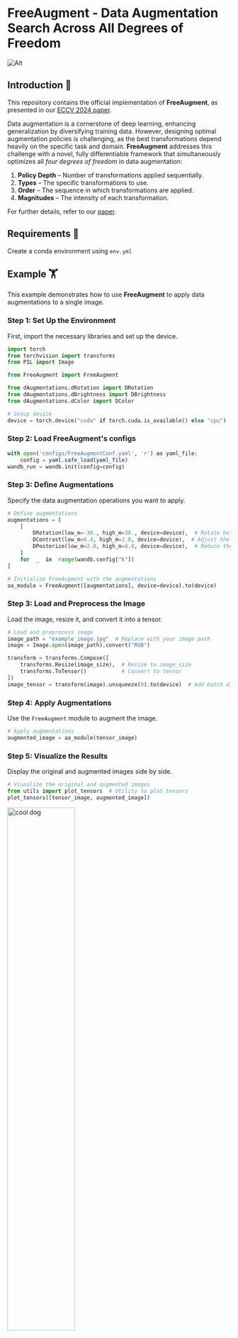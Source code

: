 # FreeAugment - Data Augmentation Search Across All Degrees of Freedom

![Alt](https://tombekor.github.io/FreeAugment-web/static/images/FreeAugment.jpg)

## Introduction :open_book:
This repository contains the official implementation of **FreeAugment**, as presented in our [ECCV 2024 paper](https://tombekor.github.io/FreeAugment-web).

Data augmentation is a cornerstone of deep learning, enhancing generalization by diversifying training data. However, designing optimal augmentation policies is challenging, as the best transformations depend heavily on the specific task and domain. **FreeAugment** addresses this challenge with a novel, fully differentiable framework that simultaneously optimizes all _four degrees of freedom_ in data augmentation:
1.   **Policy Depth** – Number of transformations applied sequentially.
2. **Types** – The specific transformations to use.
3. **Order** – The sequence in which transformations are applied.
4. **Magnitudes** – The intensity of each transformation.

For further details, refer to our [paper](https://arxiv.org/pdf/2409.04820).

## Requirements :snake:

Create a conda environment using `env.yml`

## Example :weight_lifting:
This example demonstrates how to use **FreeAugment** to apply data augmentations to a single image.
### Step 1: Set Up the Environment
First, import the necessary libraries and set up the device.
```python
import torch
from torchvision import transforms
from PIL import Image

from FreeAugment import FreeAugment

from dAugmentations.dRotation import DRotation
from dAugmentations.dBrightness import DBrightness
from dAugmentations.dColor import DColor

# Setup device
device = torch.device("cuda" if torch.cuda.is_available() else "cpu")
```

### Step 2: Load FreeAugment's configs
```python
with open('configs/FreeAugmentConf.yaml', 'r') as yaml_file:
	config = yaml.safe_load(yaml_file)
wandb_run = wandb.init(config=config)
```

### Step 3: Define Augmentations

Specify the data augmentation operations you want to apply.
```python
# Define augmentations
augmentations = [
	[
	    DRotation(low_m=-30., high_m=30., device=device),  # Rotate between -30. to 30. degrees
	    DContrast(low_m=0.4, high_m=2.0, device=device),  # Adjust the contrast
	    DPosterize(low_m=2.0, high_m=8.0, device=device),  # Reduce the number of bits for each color channel
	]
	for  _  in  range(wandb.config["k"])
]

# Initialize FreeAugment with the augmentations
aa_module = FreeAugment([augmentations], device=device).to(device)
```


### Step 3: Load and Preprocess the Image

Load the image, resize it, and convert it into a tensor.
```python
# Load and preprocess image
image_path = "example_image.jpg"  # Replace with your image path
image = Image.open(image_path).convert("RGB")

transform = transforms.Compose([
    transforms.Resize(image_size),  # Resize to image_size
    transforms.ToTensor()           # Convert to tensor
])
image_tensor = transform(image).unsqueeze(0).to(device)  # Add batch dimension

```

### Step 4: Apply Augmentations

Use the `FreeAugment` module to augment the image.
```python
# Apply augmentations
augmented_image = aa_module(tensor_image)
```
### Step 5: Visualize the Results

Display the original and augmented images side by side.
```python
# Visualize the original and augmented images
from utils import plot_tensors  # Utility to plot tensors
plot_tensors([tensor_image, augmented_image])
```
<img src="data/images/original_vs_augmented.png" alt="cool dog" width="55%">

### Step 6: Compute Gradients
Lastly, let's demonstrate the differentiability of FreeAugment's pipeline by calculating a dummy loss and backpropagating through the augmentations.

```python
# Compute a dummy loss
loss = augmented_image.sum()

# Perform backpropagation
loss.backward()

# Check gradients for FreeAugment's learnable depth
print("FreeAugment's betas.grad:", aa_module.betas.grad)
```


## Code Structure and Key Modules :jigsaw:

This section provides an overview of the main modules and components implemented in the codebase.

### :one: FreeAugment

| **Property**                 | **Description**                                                                                                                                          |
|-------------------------------|----------------------------------------------------------------------------------------------------------------------------------------------------------|
| `k`                           | Maximal depth of the model (K from the paper) - Number of augmentation layers `AugLayer` in `k_AugLayers`.                                                                                              |
| `k_AugLayers`                 | `nn.ModuleList` composed of `k` augmentation layer instances (`AugLayer`) .                                                             |
| `betas`                       | Learnable parameters representing the logits for the depth selection probabilities, initialized as a uniform distribution in log-space.           |
| `depth_temp`                  | Temperature parameter controlling the behavior of gumbel-softmax during depth sampling.                                                               |
| `aug_cat_g_sinkhorn_temp`     | Temperature parameter for the Sinkhorn iterations used in Gumbel-Sinkhorn augmentation selection.                                                       |
| `aug_cat_g_softmax_temp`      | Temperature parameter for the softmax function in augmentation selection.                                                                               |
| `sinkhorn_iters`              | Number of iterations for the Gumbel-Sinkhorn algorithm.                                                         |
| `log_epsilon`                 | Logarithm of the small value used to pad $\Pi$ in the Gumbel-Sinkhorn algorithm.        |
| `apply_sinkhorn`              | Flag indicating whether to apply the Sinkhorn-based augmentation selection. Otherwise, sampling is equivalent to using Gumbel-Softmax only.                                                     |
| `apply_depth`                 | Flag indicating whether to apply depth-based sampling. Otherwise, `k` augmentations will be sampled each time.                                                                     |
| `stoch_batch_aug`             | Flag indicating whether augmentations should be applied stochastically at the batch level.                                      |
| `stoch_batch_depth`           | Flag indicating whether depth-based sampling should be applied stochastically at the batch level.                          |
| `apply_chosen_augs_only`      | Flag indicating whether to apply only the augmentations that are explicitly chosen.                                          |

### :two: AugLayer

| **Property**               | **Description**                                                                                                  |
|-----------------------------|------------------------------------------------------------------------------------------------------------------|
| `d_augmentations`           | `nn.ModuleList`, A list of augmentation modules (`dAugmentation`) that define individual differentiable augmentation transformations.           |
| `augs_categorical_dist`     | Learnable parameters for the categorical distribution over the augmentations (`d_augmentations`), initialized with equal (log-)probabilities for all augmentations. |

### :three: DAugmentation

| **Method/Property**               | **Description**                                                                                                            |
|-----------------------------------|----------------------------------------------------------------------------------------------------------------------------|
| `image_size`                      | A shared property representing the size of input images.                                           |
| `app_prob`                        | Probability of applying an augmentation (`1 - skip probability`), initialized as a shared tensor.                           |
| `daug_param_init`                 | Initializes parameters specific to the augmentation, including magnitude ranges, probabilities, and configurations.         |
| `init_aug_bounds`                 | Sets the bounds (`low_bound`, `high_bound`) for augmentation magnitudes based on predefined configurations (`aug_bounds` from `aug_config.py`).   |
| `rsample_m(size)`                 | Samples the magnitude for the augmentation using the reparameterization trick, either uniformly or normally.                |
| `rsample_b(size)`                 | Samples application probabilities using the reparameterization trick with a relaxed Bernoulli distribution.                 |
| `aug_transform`                   | Applies the augmentation transform to the input data, with support for stochastic application probabilities.                 |
| `temp_sigmoid(vals)`              | Applies a scaled sigmoid function to scale transformation magnitude.                                                            |
| `get_params()`                    | Retrieves the augmentation parameters, including magnitude and application probabilities, without gradients.                 |
| `stoch_batch_mag`                 | Flag to control whether magnitudes are sampled stochastically along the batch dimension.                                     |
| `method`                          | Sampling method for augmentation magnitudes, defaulting to `uniform` (can also be `normal`).                                |

---

### Example of DAugmentation: `DContrast`
| **Method/Property**               | **Description**                                                                                                            |
|-----------------------------------|----------------------------------------------------------------------------------------------------------------------------|
| `DContrast`                       | A specific augmentation derived from `DAugmentation`, adjusting image contrast.                                            |
| `forward(input, augmented_idxs)`  | Applies the contrast augmentation, sampling magnitudes and probabilities stochastically or deterministically.               |
| `transform`                       | A transformation method using `Kornia` to adjust image contrast with a clamped factor (`contrast_factor`).                 |

---

### General Notes
- `DAugmentation` acts as the parent class, encapsulating shared behaviors for all augmentations, such as magnitude sampling and application probabilities.
- Derived augmentations (like `DContrast`) implement specific transformations, building upon the shared infrastructure from `DAugmentation`.
- Shared methods like `rsample_m` and `rsample_b` ensure consistency across all derived augmentations in handling stochasticity and differential sampling.


## Credits :medal_sports:

-   **Kornia Library**: Used for differentiable augmentation operations. More details can be found on their [official website](https://kornia.github.io/).
- The implementation of differentiable **Gumbel-Sinkhorn** operations are adapted from the work of Hedda Cohen. You can find the original source [here](https://github.com/HeddaCohenIndelman/Learning-Gumbel-Sinkhorn-Permutations-w-Pytorch).
- **Photo of a Cool Dog**: Sourced from the [internet](https://www.google.com/url?sa=i&url=https%3A%2F%2Fwallpapercave.com%2Fcool-dog-backgrounds&psig=AOvVaw0j309qwECy8HAlnboKn5QJ&ust=1732472483087000&source=images&cd=vfe&opi=89978449&ved=0CBQQjRxqFwoTCOiJxZqJ84kDFQAAAAAdAAAAABAa). If this is your work and you’d like credit adjusted or the image removed, please contact us.

## Citation :fountain_pen:
```
@inproceedings{bekor2024freeaugment,
  title={FreeAugment: Data Augmentation Search Across All Degrees of Freedom},
  author={Bekor, Tom and Nayman, Niv and Zelnik-Manor, Lihi},
  booktitle={European Conference on Computer Vision},
  pages={36--53},
  year={2024}
}
```

## Contact Us :calling:
For any questions, feedback, or ideas, feel free to get in touch via tom.bekor (at) campus.technion.ac.il.

## License :lock:

This project is licensed under the **MIT License**. See the [LICENSE](LICENSE) file for details.
